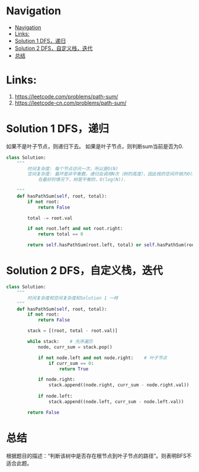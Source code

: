 # Navigation
- [Navigation](#navigation)
- [Links:](#links)
- [Solution 1 DFS，递归](#solution-1-dfs%e9%80%92%e5%bd%92)
- [Solution 2 DFS，自定义栈，迭代](#solution-2-dfs%e8%87%aa%e5%ae%9a%e4%b9%89%e6%a0%88%e8%bf%ad%e4%bb%a3)
- [总结](#%e6%80%bb%e7%bb%93)

# Links:
1. https://leetcode.com/problems/path-sum/
2. https://leetcode-cn.com/problems/path-sum/


# Solution 1 DFS，递归
如果不是叶子节点，则递归下去。
如果是叶子节点，则判断sum当前是否为0.
```python
class Solution:
    """
        时间复杂度: 每个节点访问一次，所以是O(N)
        空间复杂度: 最坏是非平衡数，递归会调用N次（树的高度），因此栈的空间开销为O(N)。\
            在最好的情况下，树是平衡的，O(log(N)).
                  
    """
    def hasPathSum(self, root, total):
        if not root:
            return False

        total -= root.val

        if not root.left and not root.right:
            return total == 0

        return self.hasPathSum(root.left, total) or self.hasPathSum(root.right, total)
```

# Solution 2 DFS，自定义栈，迭代
```python
class Solution:
    """
        时间复杂度和空间复杂度和Solution 1 一样
    """
    def hasPathSum(self, root, total):
        if not root:
            return False

        stack = [(root, total - root.val)]

        while stack:    # 先序遍历
            node, curr_sum = stack.pop()

            if not node.left and not node.right:    # 叶子节点
                if curr_sum == 0:
                    return True

            if node.right:
                stack.append((node.right, curr_sum - node.right.val))
            
            if node.left:
                stack.append((node.left, curr_sum - node.left.val))

        return False
```

# 总结
根据题目的描述：“判断该树中是否存在根节点到叶子节点的路径”。则表明BFS不适合此题。
